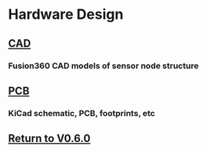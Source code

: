 # Hardware Design
## [CAD](CAD)
### Fusion360 CAD models of sensor node structure

## [PCB](PCB)
### KiCad schematic, PCB, footprints, etc

## [Return to V0.6.0](https://github.com/ARTS-Laboratory/Smart-Penetrometer-with-Edge-Computing-and-Intelligent-Embedded-Systems/blob/main/V0/V0.6/V0.6.0)


